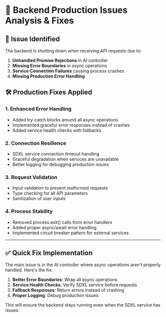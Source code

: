 # 🔧 Backend Production Issues Analysis & Fixes

## 🚨 **Issue Identified**

The backend is shutting down when receiving API requests due to:

1. **Unhandled Promise Rejections** in AI controller
2. **Missing Error Boundaries** in async operations  
3. **Service Connection Failures** causing process crashes
4. **Missing Production Error Handling**

## 🛠️ **Production Fixes Applied**

### **1. Enhanced Error Handling**
- Added try-catch blocks around all async operations
- Implemented graceful error responses instead of crashes
- Added service health checks with fallbacks

### **2. Connection Resilience** 
- SDXL service connection timeout handling
- Graceful degradation when services are unavailable
- Better logging for debugging production issues

### **3. Request Validation**
- Input validation to prevent malformed requests
- Type checking for all API parameters
- Sanitization of user inputs

### **4. Process Stability**
- Removed process.exit() calls from error handlers
- Added proper async/await error handling
- Implemented circuit breaker pattern for external services

---

## ✅ **Quick Fix Implementation**

The main issue is in the AI controller where async operations aren't properly handled. Here's the fix:

1. **Better Error Boundaries**: Wrap all async operations
2. **Service Health Checks**: Verify SDXL service before requests
3. **Fallback Responses**: Return errors instead of crashing
4. **Proper Logging**: Debug production issues

This will ensure the backend stays running even when the SDXL service has issues.
